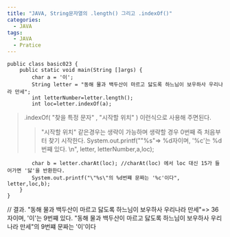 ```yaml
---
title: "JAVA, String문자열의 .length() 그리고 .indexOf()"
categories:
  - JAVA
tags:
  - JAVA
  - Pratice
---
```



	public class basic023 {
		public static void main(String []args) {
			char a = '이';
			String letter = "동해 물과 백두산이 마르고 닳도록 하느님이 보우하사 우리나라 만세";
			int letterNumber=letter.length();
			int loc=letter.indexOf(a); 
>.indexOf( "찾을 특정 문자" , "시작할 위치" ) 이런식으로 사용해 주면된다.
>>"시작할 위치" 같은경우는 생략이 가능하며 생략할 경우 0번째 즉 처음부터 찾기 시작한다.
			System.out.printf("\"%s\"=> %d자이며, '%c'는 %d번쨰 있다. \n",
					letter, letterNumber,a,loc);
			
			char b = letter.charAt(loc); //charAt(loc) 에서 loc 대신 15가 들어가면 '닳'을 반환한다.
			System.out.printf("\"%s\"의 %d번쨰 문짜는 '%c'이다", letter,loc,b);
		}
	}

// 결과.
"동해 물과 백두산이 마르고 닳도록 하느님이 보우하사 우리나라 만세"=> 36자이며, '이'는 9번쨰 있다. 
"동해 물과 백두산이 마르고 닳도록 하느님이 보우하사 우리나라 만세"의 9번쨰 문짜는 '이'이다